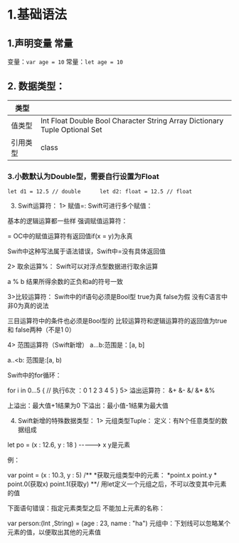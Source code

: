 # 1.基础语法
## 1.声明变量 常量
变量：`var age = 10`
常量：`let age = 10`

## 2. 数据类型：
|类型||
|-|-|
|值类型|Int Float Double Bool Character String Array Dictionary Tuple Optional Set|
|引用类型|class|
    
### 3.小数默认为Double型，需要自行设置为Float 
`
let d1 = 12.5 // double     
let d2: float = 12.5 // float
`

3. Swift运算符：
1> 赋值=:
Swift可进行多个赋值：

基本的逻辑运算都一些样 强调赋值运算符：

= OC中的赋值运算符有返回值if(x = y)为永真  

Swift中这种写法属于语法错误，Swift中=没有具体返回值

2> 取余运算%：
Swift可以对浮点型数据进行取余运算 

a % b 结果所得余数的正负和a的符号一致

3>比较运算符：
Swift中的if语句必须是Bool型   true为真 false为假  没有C语言中非0为真的说法

三目运算符中的条件也必须是Bool型的  比较运算符和逻辑运算符的返回值为true 和 false两种（不是1 0）

4> 范围运算符（Swift新增）
a...b:范围是：[a, b]

a..<b: 范围是:[a, b)

Swift中的for循环：

for i in 0...5 {
// 执行6次 ：0 1 2 3 4 5
}
5> 溢出运算符：
&+ &- &/ &* &%

上溢出：最大值+1结果为0  下溢出：最小值-1结果为最大值

4. Swift新增的特殊数据类型：
1> 元组类型Tuple：
定义：有N个任意类型的数据组成

let po = (x : 12.6, y : 18 ) -----> x y是元素

例：

var point = (x : 10.3, y : 5)
/**
   *获取元组类型中的元素：
    *point.x  point.y
    * point.0(获取x) point.1(获取y)
**/ 
用let定义一个元组之后，不可以改变其中元素的值

下面语句错误：指定元素类型之后 不能加上元素的名称：

var person:(Int ,String) = (age : 23, name : "ha")
元组中：下划线可以忽略某个元素的值，以便取出其他的元素值